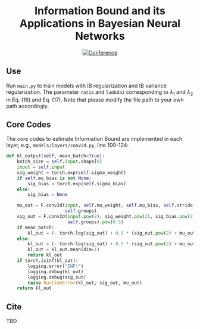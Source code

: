 <div align="center">
  
# Information Bound and its Applications in Bayesian Neural Networks
[![Conference](http://img.shields.io/badge/ECAI-2023-4b44ce.svg)](https://ecai2023.eu/) 

</div>

## Use 
Run `main.py` to train models with IB regularization and IB variance regularization. 
The parameter `ratio` and `lambda2` corresponding to $\lambda_1$ and $\lambda_2$ in Eq. (16) and Eq. (17).
Note that please modify the file path to your own path accordingly.

## Core Codes

The core codes to estimate Information Bound are implemented in each layer, e.g., `models/layers/conv2d.py`, line 100-124:
```python
def kl_output(self, mean_batch=True):
    batch_size = self.input.shape[0]
    input = self.input
    sig_weight = torch.exp(self.sigma_weight)
    if self.mu_bias is not None:
        sig_bias = torch.exp(self.sigma_bias)
    else:
        sig_bias = None

    mu_out = F.conv2d(input, self.mu_weight, self.mu_bias, self.stride, self.padding, self.dilation,
                      self.groups)
    sig_out = F.conv2d(input.pow(2), sig_weight.pow(2), sig_bias.pow(2), self.stride, self.padding, self.dilation,
                       self.groups).pow(0.5)
    if mean_batch:
        kl_out = (- torch.log(sig_out) + 0.5 * (sig_out.pow(2) + mu_out.pow(2)) - 0.5).mean()
    else:
        kl_out = (- torch.log(sig_out) + 0.5 * (sig_out.pow(2) + mu_out.pow(2)) - 0.5).reshape(batch_size, -1)
        kl_out = kl_out.mean(dim=1)
        return kl_out
    if torch.isinf(kl_out):
        logging.error("INF!")
        logging.debug(kl_out)
        logging.debug(sig_out)
        raise RuntimeError(kl_out, sig_out, mu_out)
    return kl_out
```

## Cite
TBD
